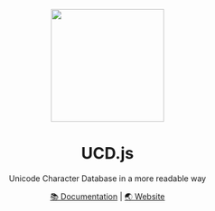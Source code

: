 <p align="center">
<img src="https://ucdjs.dev/favicon.svg?revalidate" height="200">
</p>

<h1 align="center">
UCD.js
</h1>
<p align="center">
Unicode Character Database in a more readable way
<p>
<div align="center">
  <a href="https://docs.ucdjs.dev/">📚 Documentation</a><span> | </span><a href="https://ucdjs.dev/">🌏 Website</a>
</div>
